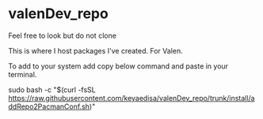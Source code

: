# valenDev_repo
Feel free to look but do not clone

This is where I host packages I've created. For Valen.

To add to your system add copy below command and paste in your terminal.

sudo bash -c "$(curl -fsSL https://raw.githubusercontent.com/keyaedisa/valenDev_repo/trunk/install/addRepo2PacmanConf.sh)"

<!--
# Valen Dev Repository
[valenDev_repo]
SigLevel = PackageRequired
Server = https://keyaedisa.github.io/$repo/$arch
-->
